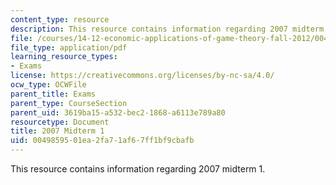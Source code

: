 ```yaml
---
content_type: resource
description: This resource contains information regarding 2007 midterm 1.
file: /courses/14-12-economic-applications-of-game-theory-fall-2012/0049859501ea2fa71af67ff1bf9cbafb_MIT14_12F12_mid071.pdf
file_type: application/pdf
learning_resource_types:
- Exams
license: https://creativecommons.org/licenses/by-nc-sa/4.0/
ocw_type: OCWFile
parent_title: Exams
parent_type: CourseSection
parent_uid: 3619ba15-a532-bec2-1868-a6113e789a80
resourcetype: Document
title: 2007 Midterm 1
uid: 00498595-01ea-2fa7-1af6-7ff1bf9cbafb
---
```

This resource contains information regarding 2007 midterm 1.